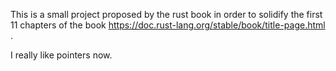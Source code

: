 This is a small project proposed by the rust book in order to solidify the first 11 chapters of the book https://doc.rust-lang.org/stable/book/title-page.html .

I really like pointers now.
